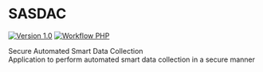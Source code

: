 # SASDAC

[![Version 1.0](https://img.shields.io/badge/Version-1.0-brightgreen.svg?style=flat)](https://github.com/rushilchoksi/sasdac)
[![Workflow PHP](https://img.shields.io/badge/Workflow-PHP-blueviolet.svg?style=flat)](https://github.com/rushilchoksi/sasdac)

Secure Automated Smart Data Collection <br>Application to perform automated smart data collection in a secure manner
